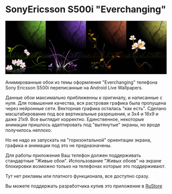 # SonyEricsson S500i "Everchanging"
![](root_dir/preview.jpg)

Анимированные обои из темы оформления "Everchanging" телефона Sony Ericsson S500i переписанные на Android Live Wallpapers. 

Данные обои максимально приближенны к оригиналу, и написанные с нуля. Для повышения качества, вся растровая графика была пропущена через нейронные сети. Векторная графика осталась "как есть". Сделано масштабирование под все вертикальные разрешения, и 3х4 и 16х9 и даже 21х9. Все выглядит корректно. Единственное, некоторые анимации пришлось адаптировать под "вытянутые" экраны, но вроде получилось неплохо.

Но не надо их запускать на "горизонтальной" ориентации экрана, графика и анимации под это не предназначены. 

Для работы приложения Ваш телефон должен поддерживать стандартные "Живые обои". Использование "Живых обоев" на экране блокировки возможно только на телефонах которые это поддерживают.

Тут нет рекламы или платного функционала, все доступно сразу. 

Вы можете поддержать разработчика купив это приложение в [RuStore](https://apps.rustore.ru/app/com.scrat.everchanging)
